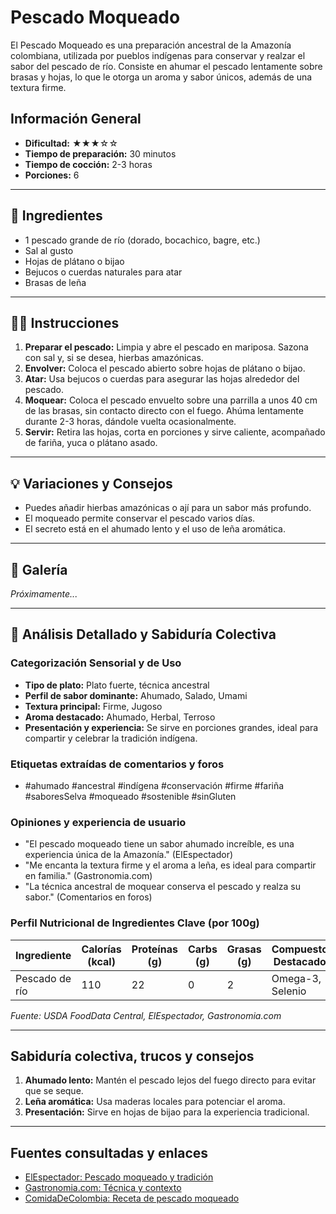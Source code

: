 # Pescado Moqueado

El Pescado Moqueado es una preparación ancestral de la Amazonía colombiana, utilizada por pueblos indígenas para conservar y realzar el sabor del pescado de río. Consiste en ahumar el pescado lentamente sobre brasas y hojas, lo que le otorga un aroma y sabor únicos, además de una textura firme.

## Información General

* **Dificultad:** ★★★☆☆
* **Tiempo de preparación:** 30 minutos
* **Tiempo de cocción:** 2-3 horas
* **Porciones:** 6

---

## 📝 Ingredientes

- 1 pescado grande de río (dorado, bocachico, bagre, etc.)
- Sal al gusto
- Hojas de plátano o bijao
- Bejucos o cuerdas naturales para atar
- Brasas de leña

---

## 👨‍🍳 Instrucciones

1. **Preparar el pescado:** Limpia y abre el pescado en mariposa. Sazona con sal y, si se desea, hierbas amazónicas.
2. **Envolver:** Coloca el pescado abierto sobre hojas de plátano o bijao.
3. **Atar:** Usa bejucos o cuerdas para asegurar las hojas alrededor del pescado.
4. **Moquear:** Coloca el pescado envuelto sobre una parrilla a unos 40 cm de las brasas, sin contacto directo con el fuego. Ahúma lentamente durante 2-3 horas, dándole vuelta ocasionalmente.
5. **Servir:** Retira las hojas, corta en porciones y sirve caliente, acompañado de fariña, yuca o plátano asado.

---

## 💡 Variaciones y Consejos

* Puedes añadir hierbas amazónicas o ají para un sabor más profundo.
* El moqueado permite conservar el pescado varios días.
* El secreto está en el ahumado lento y el uso de leña aromática.

---

## 📸 Galería

*Próximamente...*

---

## 🔬 Análisis Detallado y Sabiduría Colectiva

### Categorización Sensorial y de Uso

- **Tipo de plato:** Plato fuerte, técnica ancestral
- **Perfil de sabor dominante:** Ahumado, Salado, Umami
- **Textura principal:** Firme, Jugoso
- **Aroma destacado:** Ahumado, Herbal, Terroso
- **Presentación y experiencia:** Se sirve en porciones grandes, ideal para compartir y celebrar la tradición indígena.

### Etiquetas extraídas de comentarios y foros

- #ahumado #ancestral #indígena #conservación #firme #fariña #saboresSelva #moqueado #sostenible #sinGluten

### Opiniones y experiencia de usuario

- "El pescado moqueado tiene un sabor ahumado increíble, es una experiencia única de la Amazonía." (ElEspectador)
- "Me encanta la textura firme y el aroma a leña, es ideal para compartir en familia." (Gastronomia.com)
- "La técnica ancestral de moquear conserva el pescado y realza su sabor." (Comentarios en foros)

### Perfil Nutricional de Ingredientes Clave (por 100g)

| Ingrediente      | Calorías (kcal) | Proteínas (g) | Carbs (g) | Grasas (g) | Compuestos Destacados |
|------------------|-----------------|--------------|-----------|------------|----------------------|
| Pescado de río   | 110             | 22           | 0         | 2          | Omega-3, Selenio     |

*Fuente: USDA FoodData Central, ElEspectador, Gastronomia.com*

---

## Sabiduría colectiva, trucos y consejos

1. **Ahumado lento:** Mantén el pescado lejos del fuego directo para evitar que se seque.
2. **Leña aromática:** Usa maderas locales para potenciar el aroma.
3. **Presentación:** Sirve en hojas de bijao para la experiencia tradicional.

---

## Fuentes consultadas y enlaces

- [ElEspectador: Pescado moqueado y tradición](https://www.elespectador.com/gastronomia-y-recetas/pescado-muquiado-un-plato-que-resalta-los-sabores-de-la-etnias-del-guaviare/)
- [Gastronomia.com: Técnica y contexto](https://colombia.gastronomia.com/noticia/8830/tradicion-amazonica-pescado-moqueado)
- [ComidaDeColombia: Receta de pescado moqueado](https://comidadecolombia.blogspot.com/2010/11/pescado-moquiao.html)

